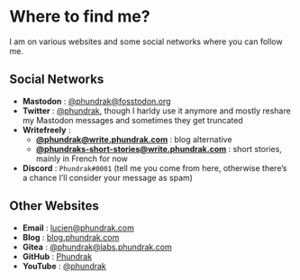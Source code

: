 # Where to find me?

I am on various websites and some social networks where you can follow
me.

## Social Networks
- **Mastodon** : [@phundrak@fosstodon.org](https://fosstodon.org/@phundrak)
- **Twitter** : [@phundrak](https://twitter.com/phundrak), though I
  harldy use it anymore and mostly reshare my Mastodon messages and
  sometimes they get truncated
- **Writefreely** :
    - [**@phundrak@write.phundrak.com**](https://write.phundrak.com/phundrak) :
      blog alternative
    - [**@phundraks-short-stories@write.phundrak.com**](https://write.phundrak.com/phundraks-short-stories) :
      short stories, mainly in French for now
- **Discord** : `Phundrak#0001` (tell me you come from here, otherwise
  there’s a chance I’ll consider your message as spam)

## Other Websites
- **Email** : [lucien@phundrak.com](mailto:lucien@phundrak.com)
- **Blog** : [blog.phundrak.com](https://blog.phundrak.com)
- **Gitea** : [@phundrak@labs.phundrak.com](https://labs.phundrak.com/phundrak)
- **GitHub** : [Phundrak](https://github.com/Phundrak)
- **YouTube** : [@phundrak](https://www.youtube.com/@phundrak)
